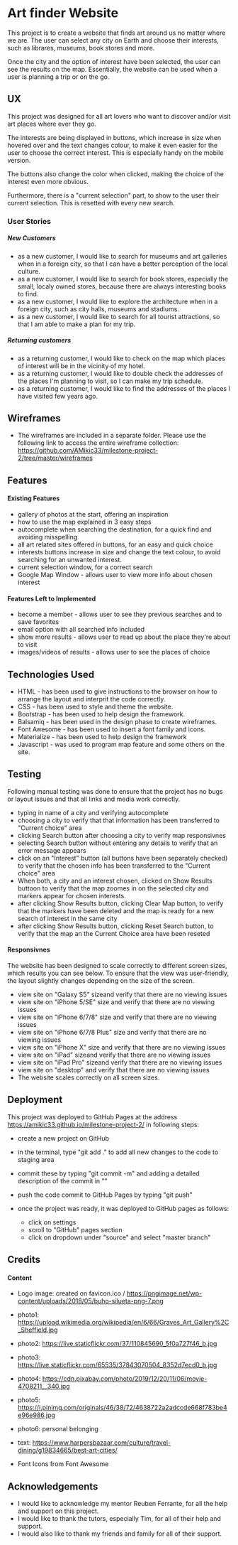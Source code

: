 # Art finder Website

This project is to create a website that finds art around us no matter where we are. The user can select any city on Earth and choose their interests, such as librares, museums, book stores and more. 

Once the city and the option of interest have been selected, the user can see the results on the map. 
Essentially, the website can be used when a user is planning a trip or on the go. 

## UX

This project was designed for all art lovers who want to discover and/or visit art places where ever they go. 

The interests are being displayed in buttons, which increase in size when hovered over and the text changes colour, to make it even easier for the user to choose the correct interest. This is especially handy on the mobile version.

The buttons also change the color when clicked, making the choice of the interest even more obvious. 

Furthermore, there is a "current selection" part, to show to the user their current selection. This is resetted with every new search.


### User Stories

##### New Customers

- as a new customer, I would like to search for museums and art galleries when in a foreign city, so that I can have a better perception of the local culture.
- as a new customer, I would like to search for book stores, especially the small, localy owned stores, because there are always interesting books to find. 
- as a new customer, I would like to explore the architecture when in a foreign city, such as city halls, museums and stadiums.
- as a new customer, I would like to search for all tourist attractions, so that I am able to make a plan for my trip.


##### Returning customers

- as a returning customer, I would like to check on the map which places of interest will be in the vicinity of my hotel. 
- as a returning customer, I would like to double check the addresses of the places I'm planning to visit, so I can make my trip schedule. 
- as a returning customer, I would like to find the addresses of the places I have visited few years ago.



## Wireframes

- The wireframes are included in a separate folder. Please use the following link to access the entire wireframe collection:
https://github.com/AMikic33/milestone-project-2/tree/master/wireframes


## Features

#### Existing Features

- gallery of photos at the start, offering an inspiration
- how to use the map explained in 3 easy steps
- autocomplete when searching the destination, for a quick find and avoiding misspelling
- all art related sites offered in buttons, for an easy and quick choice
- interests buttons increase in size and change the text colour, to avoid searching for an unwanted interest. 
- current selection window, for a correct search
- Google Map Window - allows user to view more info about chosen interest


#### Features Left to Implemented

- become a member - allows user to see they previous searches and to save favorites
- email option with all searched info included
- show more results - allows user to read up about the place they're about to visit
- images/videos of results - allows user to see the places of choice



## Technologies Used


- HTML - has been used to give instructions to the browser on how to arrange the layout and interprit the code correctly.
- CSS - has been used to style and theme the website.
- Bootstrap - has been used to help design the framework.
- Balsamiq - has been used in the design phase to create wireframes.
- Font Awesome - has been used to insert a font family and icons.
- Materialize - has been used to help design the framework
- Javascript - was used to program map feature and some others on the site.



## Testing

Following manual testing was done to ensure that the project has no bugs or layout issues and that all links and media work correctly.

- typing in name of a city and verifying autocomplete 
- choosing a city to verify that that information has been transferred to "Current choice" area
- clicking Search button after choosing a city to verify map responsivnes
- selecting Search button without entering any details to verify that an error message appears
- click on an "Interest" button (all buttons have been separately checked) to verify that the chosen info has been transferred to the "Current choice" area
- When both, a city and an interest chosen, clicked on Show Results buttoon to verify that the map zoomes in on the selected city and markers appear for chosen interests. 
- after clicking Show Results button, clicking Clear Map button, to verify that the markers have been deleted and the map is ready for a new search of interest in the same city
- after clicking Show Results button, clicking Reset Search button, to verify that the map an the Current Choice area have been reseted 


#### Responsivnes

The website has been designed to scale correctly to different screen sizes, which results you can see below. To ensure that the view was user-friendly, the layout slightly changes depending on the size of the screen. 

- view site on "Galaxy S5" sizeand verify that there are no viewing issues
- view site on "iPhone 5/SE" size and verify that there are no viewing issues
- view site on "iPhone 6/7/8" size and verify that there are no viewing issues
- view site on "iPhone 6/7/8 Plus" size and verify that there are no viewing issues
- view site on "iPhone X" size and verify that there are no viewing issues
- view site on "iPad" sizeand verify that there are no viewing issues
- view site on "iPad Pro" sizeand verify that there are no viewing issues
- view site on "desktop" and verify that there are no viewing issues
- The website scales correctly on all screen sizes. 


## Deployment

This project was deployed to GitHub Pages at the address https://amikic33.github.io/milestone-project-2/ in following steps:

- create a new project on GitHub
- in the terminal, type "git add ." to add all new changes to the code to staging area
- commit these by typing "git commit -m" and adding a detailed description of the commit in ""
- push the code commit to GitHub Pages by typing "git push"
- once the project was ready, it was deployed to GitHub pages as follows:

  - click on settings
  - scroll to "GitHub" pages section
  - click on dropdown under "source" and select "master branch"


## Credits

#### Content

- Logo image: created on favicon.ico / https://pngimage.net/wp-content/uploads/2018/05/buho-silueta-png-7.png

- photo1: https://upload.wikimedia.org/wikipedia/en/6/66/Graves_Art_Gallery%2C_Sheffield.jpg

- photo2: https://live.staticflickr.com/37/110845690_5f0a727f46_b.jpg

- photo3: https://live.staticflickr.com/65535/37843070504_8352d7ecd0_b.jpg

- photo4: https://cdn.pixabay.com/photo/2019/12/20/11/06/movie-4708211__340.jpg

- photo5: https://i.pinimg.com/originals/46/38/72/4638722a2adccde668f783be4e96e986.jpg

- photo6: personal belonging


- text: https://www.harpersbazaar.com/culture/travel-dining/g19834665/best-art-cities/

- Font Icons from Font Awesome


## Acknowledgements

- I would like to acknowledge my mentor Reuben Ferrante, for all the help and support on this project.
- I would like to thank the tutors, especially Tim, for all of their help and support.
- I would also like to thank my friends and family for all of their support.








